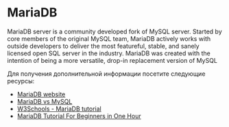# MariaDB

MariaDB server is a community developed fork of MySQL server. Started by core members of the original MySQL team, MariaDB actively works with outside developers to deliver the most featureful, stable, and sanely licensed open SQL server in the industry. MariaDB was created with the intention of being a more versatile, drop-in replacement version of MySQL

Для получения дополнительной информации посетите следующие ресурсы:

- [MariaDB website](https://mariadb.org/)
- [MariaDB vs MySQL](https://www.guru99.com/mariadb-vs-mysql.html)
- [W3Schools - MariaDB tutorial ](https://www.w3schools.blog/mariadb-tutorial)
- [MariaDB Tutorial For Beginners in One Hour](https://www.youtube.com/watch?v=_AMj02sANpI)
